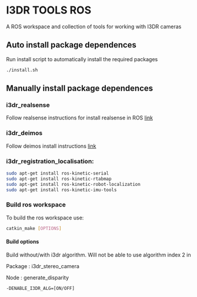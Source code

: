 # I3DR TOOLS ROS

A ROS workspace and collection of tools for working with I3DR cameras

## Auto install package dependences

Run install script to automatically install the required packages

``` bash
./install.sh
```

## Manually install package dependences

### i3dr_realsense

Follow realsense instructions for install realsense in ROS
[link](https://github.com/IntelRealSense/librealsense/blob/master/doc/distribution_linux.md#installing-the-packages)

### i3dr_deimos

Follow deimos install instructions 
[link](https://github.com/i3drobotics/deimos-ros/blob/master/README.md)

### i3dr_registration_localisation:

``` bash
sudo apt-get install ros-kinetic-serial
sudo apt-get install ros-kinetic-rtabmap
sudo apt-get install ros-kinetic-robot-localization
sudo apt-get install ros-kinetic-imu-tools
```

### Build ros workspace

To build the ros workspace use:

``` bash
catkin_make [OPTIONS]
```

#### Build options

Build without/with i3dr algorithm. Will not be able to use algorithm index 2 in

Package : i3dr_stereo_camera

Node : generate_disparity

```
-DENABLE_I3DR_ALG=[ON/OFF]
```
